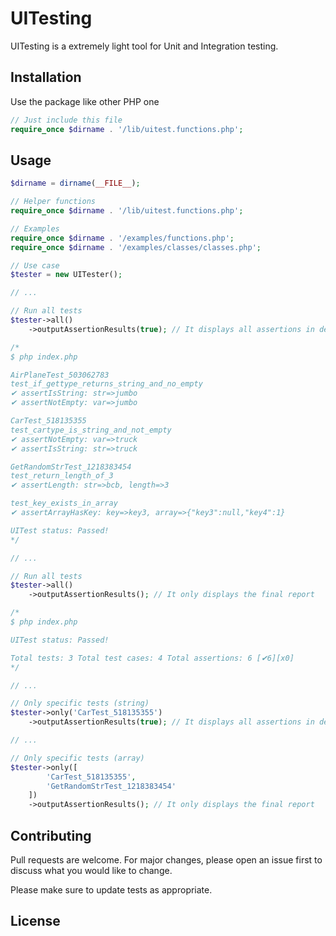 # UITesting

UITesting is a extremely light tool for Unit and Integration testing.

## Installation

Use the package like other PHP one

```php
// Just include this file
require_once $dirname . '/lib/uitest.functions.php';
```

## Usage

```php
$dirname = dirname(__FILE__);

// Helper functions
require_once $dirname . '/lib/uitest.functions.php';

// Examples
require_once $dirname . '/examples/functions.php';
require_once $dirname . '/examples/classes/classes.php';

// Use case
$tester = new UITester();

// ...

// Run all tests
$tester->all()
	->outputAssertionResults(true); // It displays all assertions in detail and the final report

/* 
$ php index.php

AirPlaneTest_503062783
test_if_gettype_returns_string_and_no_empty
✔ assertIsString: str=>jumbo
✔ assertNotEmpty: var=>jumbo

CarTest_518135355
test_cartype_is_string_and_not_empty
✔ assertNotEmpty: var=>truck
✔ assertIsString: str=>truck

GetRandomStrTest_1218383454
test_return_length_of_3
✔ assertLength: str=>bcb, length=>3

test_key_exists_in_array
✔ assertArrayHasKey: key=>key3, array=>{"key3":null,"key4":1}

UITest status: Passed! 
*/

// ...

// Run all tests
$tester->all()
	->outputAssertionResults(); // It only displays the final report

/*
$ php index.php

UITest status: Passed! 

Total tests: 3 Total test cases: 4 Total assertions: 6 [✔6][x0]
*/

// ...

// Only specific tests (string)
$tester->only('CarTest_518135355')
	->outputAssertionResults(true); // It displays all assertions in detail and the final report

// ...

// Only specific tests (array)
$tester->only([
		'CarTest_518135355',
		'GetRandomStrTest_1218383454'
	])
	->outputAssertionResults(); // It only displays the final report
```

## Contributing
Pull requests are welcome. For major changes, please open an issue first to discuss what you would like to change.

Please make sure to update tests as appropriate.

## License
